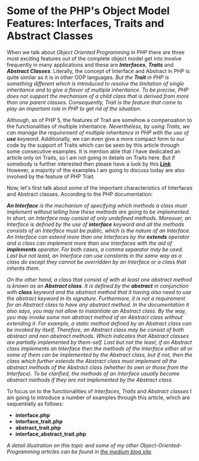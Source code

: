 <h1>
Some of the PHP's Object Model Features: Interfaces, Traits and Abstract Classes
</h1>

<p>
When we talk about <em>Object Oriented Programming</em> in <em>PHP</em> there are three most exciting features out of the complete object model get into involve frequently in many applications and these are <i><strong>Interfaces</strong></i>, <i><strong>Traits</strong></i> and <i><strong>Abstract Classes</strong></i>. Literally, the concept of Interface and Abstract in PHP is quite similar as it is in other OOP languages. <i>But the <strong>Trait</strong> in PHP is something different which is introduced to resolve the limitation of single inheritance and to give a flavor of multiple inheritance. To be precise, PHP does not support the mechanism of a child class that is derived from more than one parent classes. Consequently, Trait is the feature that come to play an important role in PHP to get rid of the situation</i>.
</p>

<p>
Although, as of PHP 5, the features of Trait are somehow a compensation to the functionalities of multiple inheritance. <i>Nevertheless, by using Traits, we can manage the requirement of multiple inheritance in PHP with the use of <strong>use</strong> keyword</i>. Additionally, we can even give a more compact form to our code by the support of Traits which can be seen by this article through some consecutive examples. It is mention able that I have dedicated an article only on Traits, so I am not going in details on Traits here. But if somebody is further interested then please have a look by this <i><a href="https://medium.com/@annuhuss/traits-in-php-80af101e92a1"><strong>Link</strong></a></i>. However, a majority of the examples I am going to discuss today are also involved by the feature of PHP Trait.
</p>

<p>
Now, let's first talk about some of the important characteristics of Interfaces and Abstract classes. According to the PHP documentation:
</p>

<p>
<i><strong>An Interface</strong> is the mechanism of specifying which methods a class must implement without telling how these methods are going to be implemented. In short, an Interface may consist of only undefined methods. Moreover, an Interface is defined by the use of <strong>interface</strong> keyword and all the methods consists of an Interface must be public, which is the nature of an Interface. An Interface can extend more than one Interfaces by the <strong>extends</strong> operator and a class can implement more than one Interfaces with the aid of <strong>implements</strong> operator. For both cases, a comma separator may be used. Last but not least, an Interface can use constants in the same way as a class do except they cannot be overridden by an Interface or a class that inherits them</i>.
</p>

<p>
<i>On the other hand, a class that consist of with at least one abstract method is known as an <strong>Abstract class</strong>. It is defined by the <strong>abstract</strong> in conjunction with <strong>class</strong> keyword and the abstract method that it having also need to use the abstract keyword in its signature. Furthermore, it is not a requirement for an Abstract class to have any abstract method. In the documentation it also says, you may not allow to instantiate an Abstract class. By the way, you may invoke some non abstract method of an Abstract class without extending it. For example, a static method defined by an Abstract class can be invoked by itself. Therefore, an Abstract class may be consist of both abstract and non abstract methods. Which indicates that Abstract classes are partially implemented by them-self. Last but not the least, if an Abstract class implements an Interface then the methods of the Interface either all or some of them can be implemented by the Abstract class, but if not, then the class which further extends the Abstract class must implement all the abstract methods of the Abstract class (whether its own or those from the Interface). To be clarified, the methods of an Interface usually become abstract methods if they are not implemented by the Abstract class</i>.
</p>

<p>
To focus on to the functionalities of <i>Interfaces</i>, <i>Traits</i> and <i>Abstract classes</i> I am going to introduce a number of examples through this article, which are sequentially as follows:
</p>

<p>
<ul>
<li><strong>interface.php</strong></li>
<li><strong>interface_trait.php</strong></li>
<li><strong>abstract_trait.php</strong></li>
<li><strong>interface_abstract_trait.php</strong></li>
</ul>
</p>

<p>
<i>
A detail illustration on this topic and some of my other Object-Oriented-Programming articles can be found in 
<a href="https://medium.com/@annuhuss/">the medium blog site</a>.
</i>
</p>